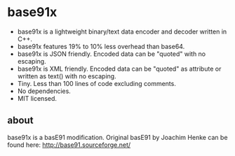 base91x
=======

- base91x is a lightweight binary/text data encoder and decoder written in C++. 
- base91x features 19% to 10% less overhead than base64.
- base91x is JSON friendly. Encoded data can be "quoted" with no escaping.
- base91x is XML friendly. Encoded data can be "quoted" as attribute or written as text() with no escaping.
- Tiny. Less than 100 lines of code excluding comments.
- No dependencies.
- MIT licensed.

about
-----
base91x is a basE91 modification. Original basE91 by Joachim Henke can be found here: http://base91.sourceforge.net/
